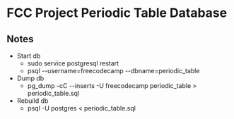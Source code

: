 # FCC Project Periodic Table Database
## Notes
- Start db
    - sudo service postgresql restart
    - psql --username=freecodecamp --dbname=periodic_table
- Dump db
    - pg_dump -cC --inserts -U freecodecamp periodic_table > periodic_table.sql
- Rebuild db
    - psql -U postgres < periodic_table.sql
